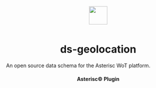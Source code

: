 <div align="center">
  <a href="https://asterisc.io" target="_blank" >
    <img height="50" src="src/assets/icon.svg" style="margin: 12px 0px">
  </a>

  <h1>ds-geolocation</h1>
</div>

An open source data schema for the Asterisc WoT platform.

<div align="center">
  <h4>Asterisc© Plugin</h4>
</div>
